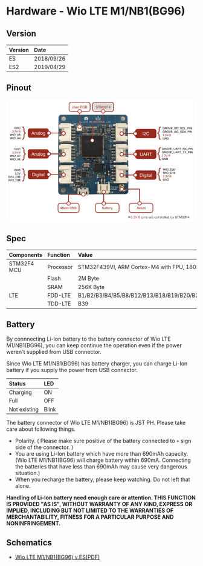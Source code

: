 # Hardware - Wio LTE M1/NB1(BG96)


## Version

|Version|Date|
|:--|:--|
|ES|2018/09/26|
|ES2|2019/04/29|

## Pinout

![15](img/15.png)

## Spec

|Components|Function|Value|
|:--|:--|:--|
|STM32F4 MCU|Processor|STM32F439VI, ARM Cortex-M4 with FPU, 180MHz|
||Flash|2M Byte|
||SRAM|256K Byte|
|LTE|FDD-LTE|B1/B2/B3/B4/B5/B8/B12/B13/B18/B19/B20/B26/B28|
||TDD-LTE|B39|

## Battery
By connnecting Li-Ion battery to the battery connector of Wio LTE M1/NB1(BG96), you can keep continue the operation even if the power weren't supplied from USB connector.  

Since Wio LTE M1/NB1(BG96) has battery charger, you can charge Li-Ion battery if you supply the power from USB connector.

|Status|LED|
|:--|:--|
|Charging|ON|
|Full|OFF|
|Not existing|Blink|

The battery connector of Wio LTE M1/NB1(BG96) is JST PH. Please take care about following things.

* Polarity. ( Please make sure positive of the battery connected to `+` sign side of the connector. )
* You are using Li-Ion battery which have more than 690mAh capacity. (Wio LTE M1/NB1(BG96) will charge battery within 690mA. Connecting the batteries that have less than 690mAh may cause very dangerous situation.)
* When you recharge the battery, please keep watching. Do not left that alone.

**Handling of Li-Ion battery need enough care or attention. THIS FUNCTION IS PROVIDED "AS IS", WITHOUT WARRANTY OF ANY KIND, EXPRESS OR IMPLIED, INCLUDING BUT NOT LIMITED TO THE WARRANTIES OF MERCHANTABILITY, FITNESS FOR A PARTICULAR PURPOSE AND NONINFRINGEMENT.**

## Schematics

* [Wio LTE M1/NB1(BG96) v.ES(PDF)](https://github.com/SeeedJP/Wiki/raw/master/Wio_cell_lib_for_Arduino/files/Wio_BG96_vES.pdf)

